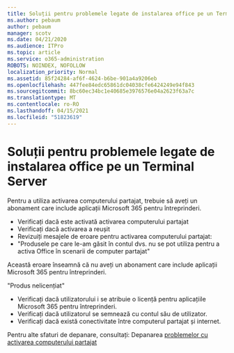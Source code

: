 ```yaml
---
title: Soluții pentru problemele legate de instalarea office pe un Terminal Server
ms.author: pebaum
author: pebaum
manager: scotv
ms.date: 04/21/2020
ms.audience: ITPro
ms.topic: article
ms.service: o365-administration
ROBOTS: NOINDEX, NOFOLLOW
localization_priority: Normal
ms.assetid: 85f24284-af6f-4624-b6be-901a4a9206eb
ms.openlocfilehash: 447fee84edc65861dc04038cfe6424249e94f843
ms.sourcegitcommit: 8bc60ec34bc1e40685e3976576e04a2623f63a7c
ms.translationtype: MT
ms.contentlocale: ro-RO
ms.lasthandoff: 04/15/2021
ms.locfileid: "51823619"
---
```

# <a name="solutions-for-issues-around-installing-office-on-a-terminal-server"></a>Soluții pentru problemele legate de instalarea office pe un Terminal Server

Pentru a utiliza activarea computerului partajat, trebuie să aveți un abonament care include aplicații Microsoft 365 pentru întreprinderi.
  
- Verificați dacă este activată activarea computerului partajat
- Verificați dacă activarea a reușit
- Revizuiți mesajele de eroare pentru activarea computerului partajat:
- "Produsele pe care le-am găsit în contul dvs. nu se pot utiliza pentru a activa Office în scenarii de computer partajat"
  
Această eroare înseamnă că nu aveți un abonament care include aplicații Microsoft 365 pentru întreprinderi.

"Produs nelicențiat"

- Verificați dacă utilizatorului i se atribuie o licență pentru aplicațiile Microsoft 365 pentru întreprinderi.
- Verificați dacă utilizatorul se semnează cu contul său de utilizator.
- Verificați dacă există conectivitate între computerul partajat și internet.

Pentru alte sfaturi de depanare, consultați: Depanarea [problemelor cu activarea computerului partajat](https://docs.microsoft.com/DeployOffice/troubleshoot-shared-computer-activation)